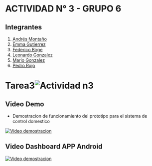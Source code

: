 # ACTIVIDAD N° 3   -  GRUPO 6

## Integrantes ##  
1. [Andrés Montaño](https://github.com/maj3210) 
2. [Emma Gutierrez](https://github.com/Emygut)
3. [Federico Birge](https://github.com/FedeBirge)
4. [Leonardo Gonzalez](https://github.com/leolgonzalez)
5. [Mario Gonzalez](https://github.com/mariogonzalezispc)
6. [Pedro Rojo](https://github.com/tecnosisnet)

# Tarea3![Actividad n3](https://user-images.githubusercontent.com/108839778/234018566-055c026a-6ec5-467d-8db5-467b2c6fa387.jpg)


## Video Demo ##
* Demostracion de funcionamiento del prototipo para el sistema de control domestico 

[![Video demostracion](https://img.youtube.com/vi/uwhacIJPKPQ/0.jpg)](https://www.youtube.com/watch?v=uwhacIJPKPQ)

## Video Dashboard APP Android ## 

[![Video demostracion](https://img.youtube.com/vi/bFwe1QHWEKk/0.jpg)](https://www.youtube.com/watch?v=bFwe1QHWEKk)